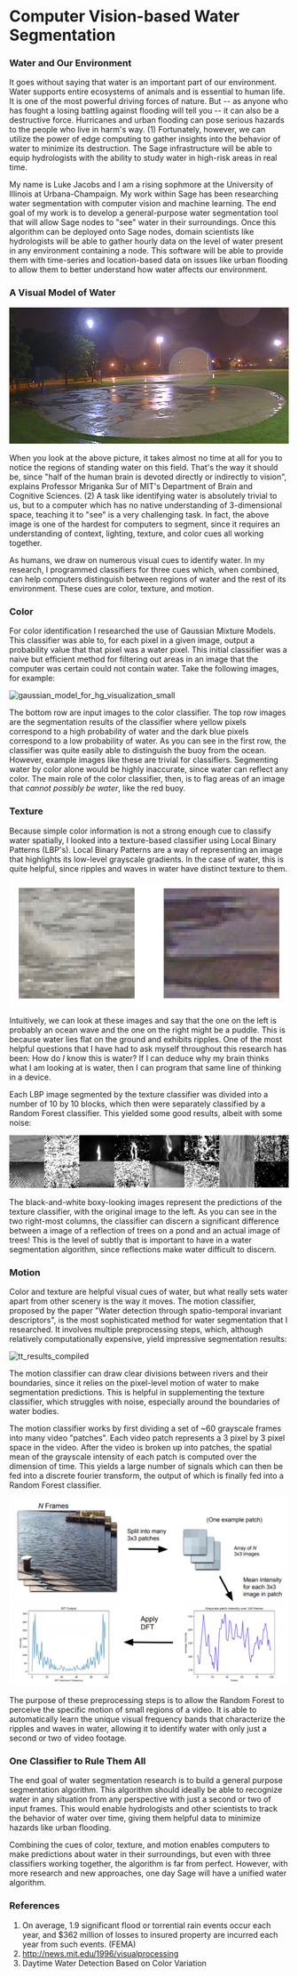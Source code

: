 # Computer Vision-based Water Segmentation

### Water and Our Environment

It goes without saying that water is an important part of our environment. Water supports entire ecosystems of animals and is essential to human life. It is one of the most powerful driving forces of nature. But -- as anyone who has fought a losing battling against flooding will tell you -- it can also be a destructive force. Hurricanes and urban flooding can pose serious hazards to the people who live in harm's way. (1) Fortunately, however, we can utilize the power of edge computing to gather insights into the behavior of water to minimize its destruction. The Sage infrastructure will be able to equip hydrologists with the ability to study water in high-risk areas in real time.

My name is Luke Jacobs and I am a rising sophmore at the University of Illinois at Urbana-Champaign. My work within Sage has been researching water segmentation with computer vision and machine learning. The end goal of my work is to develop a general-purpose water segmentation tool that will allow Sage nodes to "see" water in their surroundings. Once this algorithm can be deployed onto Sage nodes, domain scientists like hydrologists will be able to gather hourly data on the level of water present in any environment containing a node. This software will be able to provide them with time-series and location-based data on issues like urban flooding to allow them to better understand how water affects our environment.

### A Visual Model of Water

![ballfield_view_cropped](blog_images/ballfield_view_cropped.jpg)

When you look at the above picture, it takes almost no time at all for you to notice the regions of standing water on this field. That's the way it should be, since "half of the human brain is devoted directly or indirectly to vision", explains Professor Mriganka Sur of MIT's Department of Brain and Cognitive Sciences. (2) A task like identifying water is absolutely trivial to us, but to a computer which has no native understanding of 3-dimensional space, teaching it to "see" is a very challenging task. In fact, the above image is one of the hardest for computers to segment, since it requires an understanding of context, lighting, texture, and color cues all working together.

As humans, we draw on numerous visual cues to identify water. In my research, I programmed classifiers for three cues which, when combined, can help computers distinguish between regions of water and the rest of its environment. These cues are color, texture, and motion. 

### Color

For color identification I researched the use of Gaussian Mixture Models. This classifier was able to, for each pixel in a given image, output a probability value that that pixel was a water pixel. This initial classifier was a naive but efficient method for filtering out areas in an image that the computer was certain could not contain water. Take the following images, for example:

![gaussian_model_for_hg_visualization_small](/home/ljacobs/Argonne/water_pipeline/results/gaussian_model_for_hg_visualization_small.png)

The bottom row are input images to the color classifier. The top row images are the segmentation results of the classifier where yellow pixels correspond to a high probability of water and the dark blue pixels correspond to a low probability of water. As you can see in the first row, the classifier was quite easily able to distinguish the buoy from the ocean. However, example images like these are trivial for classifiers. Segmenting water by color alone would be highly inaccurate, since water can reflect any color. The main role of the color classifier, then, is to flag areas of an image that *cannot possibly be water*, like the red buoy.

### Texture

Because simple color information is not a strong enough cue to classify water spatially, I looked into a texture-based classifier using Local Binary Patterns (LBP's). Local Binary Patterns are a way of representing an image that highlights its low-level grayscale gradients. In the case of water, this is quite helpful, since ripples and waves in water have distinct texture to them.

![texture_ex](blog_images/texture_ex.png)

Intuitively, we can look at these images and say that the one on the left is probably an ocean wave and the one on the right might be a puddle. This is because water lies flat on the ground and exhibits ripples. One of the most helpful questions that I have had to ask myself throughout this research has been: How do *I* know this is water? If I can deduce why my brain thinks what I am looking at is water, then I can program that same line of thinking in a device. 

Each LBP image segmented by the texture classifier was divided into a number of 10 by 10 blocks, which then were separately classified by a Random Forest classifier. This yielded some good results, albeit with some noise:

![texture_predictions_row_better](blog_images/texture_predictions_row_better.png)

The black-and-white boxy-looking images represent the predictions of the texture classifier, with the original image to the left. As you can see in the two right-most columns, the classifier can discern a significant difference between a image of a reflection of trees on a pond and an actual image of trees! This is the level of subtly that is important to have in a water segmentation algorithm, since reflections make water difficult to discern.

### Motion

Color and texture are helpful visual cues of water, but what really sets water apart from other scenery is the way it moves. The motion classifier, proposed by the paper "Water detection through spatio-temporal invariant descriptors", is the most sophisticated method for water segmentation that I researched. It involves multiple preprocessing steps, which, although relatively computationally expensive, yield impressive segmentation results:

 ![tt_results_compiled](blog_images/tt_results_compiled.png)

The motion classifier can draw clear divisions between rivers and their boundaries, since it relies on the pixel-level motion of water to make segmentation predictions. This is helpful in supplementing the texture classifier, which struggles with noise, especially around the boundaries of water bodies.

The motion classifier works by first dividing a set of ~60 grayscale frames into many video "patches". Each video patch represents a 3 pixel by 3 pixel space in the video. After the video is broken up into patches, the spatial mean of the grayscale intensity of each patch is computed over the dimension of time. This yields a large number of signals which can then be fed into a discrete fourier transform, the output of which is finally fed into a Random Forest classifier.

![motion_classifier_diagram](blog_images/motion_classifier_diagram.png)

The purpose of these preprocessing steps is to allow the Random Forest to perceive the specific motion of small regions of a video. It is able to automatically learn the unique visual frequency bands that characterize the ripples and waves in water, allowing it to identify water with only just a second or two of video footage.

### One Classifier to Rule Them All

The end goal of water segmentation research is to build a general purpose segmentation algorithm. This algorithm should ideally be able to recognize water in any situation from any perspective with just a second or two of input frames. This would enable hydrologists and other scientists to track the behavior of water over time, giving them helpful data to minimize hazards like urban flooding.

Combining the cues of color, texture, and motion enables computers to make predictions about water in their surroundings, but even with three classifiers working together, the algorithm is far from perfect. However, with more research and new approaches, one day Sage will have a unified water algorithm.

### References

1. On average, 1.9 significant flood or torrential rain events occur each year, and $362 million of losses to insured property are incurred each year from such events. (FEMA)
2. http://news.mit.edu/1996/visualprocessing
3. Daytime Water Detection Based on Color Variation
